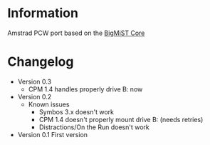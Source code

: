 # Information
Amstrad PCW port based on the [BigMiST Core](https://github.com/BigMist/Amstrad_PCW)
# Changelog
- Version 0.3
  - CPM 1.4 handles properly drive B: now
- Version 0.2
  - Known issues
    - Symbos 3.x doesn't work
    - CPM 1.4 doesn't properly mount drive B: (needs retries)
    - Distractions/On the Run doesn't work
- Version 0.1
  First version


